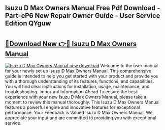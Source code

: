 ## Isuzu D Max Owners Manual Free Pdf Download - Part-eP6 New Repair Owner Guide - User Service Edition QYguw

# <h2><a href="http://bc62943.oget.top/?id=Isuzu+D+Max+Owners+Manual">🔗Download New 👉🔴 Isuzu D Max Owners Manual</a></h2>

[![Isuzu D Max Owners Manual new download](https://i.imgur.com/5g1atiW.png)](http://bc62943.oget.top/?id=Isuzu+D+Max+Owners+Manual)
Welcome to the user manual for your newly set up Isuzu D Max Owners Manual. This comprehensive guide is intended to help you get started with your product and provide you with a thorough understanding of its features, functions, and capabilities. You will find clear instructions for installation, usage, maintenance, and troubleshooting. Important Information Ahead To ensure the best experience with your new Isuzu D Max Owners Manual, please take a moment to review this manual thoroughly. This Isuzu D Max Owners Manual features a powerful engine and innovative features for exceptional performance. Your Feedback is Valued Isuzu D Max Owners Manual. We appreciate your input and are committed to providing you with exceptional service.
